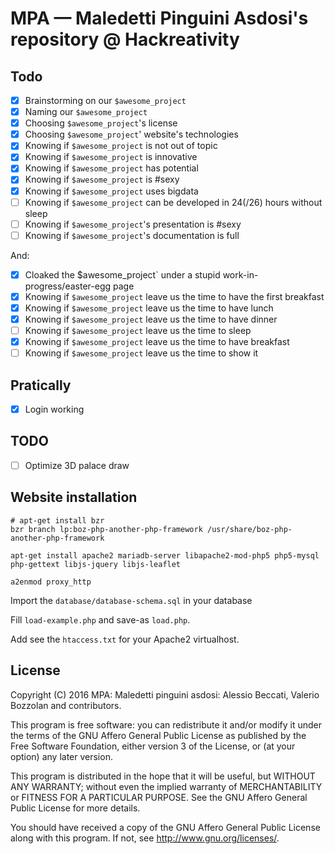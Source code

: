 # MPA — Maledetti Pinguini Asdosi's repository @ Hackreativity

## Todo
- [X] Brainstorming on our `$awesome_project`
- [X] Naming our `$awesome_project`
- [X] Choosing `$awesome_project`'s license
- [X] Choosing `$awesome_project`' website's technologies
- [X] Knowing if `$awesome_project` is not out of topic
- [X] Knowing if `$awesome_project` is innovative
- [X] Knowing if `$awesome_project` has potential
- [X] Knowing if `$awesome_project` is #sexy
- [X] Knowing if `$awesome_project` uses bigdata
- [ ] Knowing if `$awesome_project` can be developed in 24(/26) hours without sleep
- [ ] Knowing if `$awesome_project`'s presentation is #sexy
- [ ] Knowing if `$awesome_project`'s documentation is full

And:
- [X] Cloaked the $awesome_project` under a stupid work-in-progress/easter-egg page 
- [X] Knowing if `$awesome_project` leave us the time to have the first breakfast
- [X] Knowing if `$awesome_project` leave us the time to have lunch
- [X] Knowing if `$awesome_project` leave us the time to have dinner
- [ ] Knowing if `$awesome_project` leave us the time to sleep
- [X] Knowing if `$awesome_project` leave us the time to have breakfast
- [ ] Knowing if `$awesome_project` leave us the time to show it

## Pratically
- [X] Login working

## TODO
- [ ] Optimize 3D palace draw

## Website installation
    # apt-get install bzr
    bzr branch lp:boz-php-another-php-framework /usr/share/boz-php-another-php-framework

    apt-get install apache2 mariadb-server libapache2-mod-php5 php5-mysql php-gettext libjs-jquery libjs-leaflet

    a2enmod proxy_http

Import the `database/database-schema.sql` in your database

Fill `load-example.php` and save-as `load.php`.

Add see the `htaccess.txt` for your Apache2 virtualhost.

## License
Copyright (C) 2016 MPA: Maledetti pinguini asdosi: Alessio Beccati, Valerio Bozzolan and contributors.

This program is free software: you can redistribute it and/or modify it under the terms of the GNU Affero General Public License as published by the Free Software Foundation, either version 3 of the License, or (at your option) any later version.

This program is distributed in the hope that it will be useful, but WITHOUT ANY WARRANTY; without even the implied warranty of MERCHANTABILITY or FITNESS FOR A PARTICULAR PURPOSE. See the GNU Affero General Public License for more details.

You should have received a copy of the GNU Affero General Public License along with this program. If not, see <http://www.gnu.org/licenses/>.
